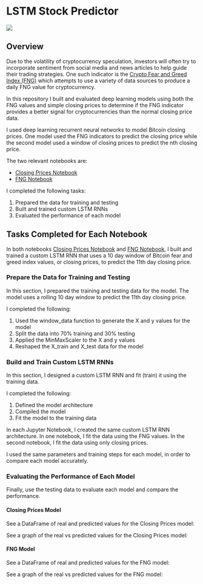 # LSTM Stock Predictor

![](https://github.com/sarahm44/lstm-stock-predictor/blob/main/images/deep-learning.jpg)

## Overview

Due to the volatility of cryptocurrency speculation, investors will often try to incorporate sentiment from social media and news articles to help guide their trading strategies. One such indicator is the [Crypto Fear and Greed Index (FNG)](https://alternative.me/crypto/fear-and-greed-index/) which attempts to use a variety of data sources to produce a daily FNG value for cryptocurrency. 

In this repository I built and evaluated deep learning models using both the FNG values and simple closing prices to determine if the FNG indicator provides a better signal for cryptocurrencies than the normal closing price data.

I used deep learning recurrent neural networks to model Bitcoin closing prices. One model used the FNG indicators to predict the closing price while the second model used a window of closing prices to predict the nth closing price.

The two relevant notebooks are:

* [Closing Prices Notebook](https://github.com/sarahm44/lstm-stock-predictor/blob/main/lstm_stock_predictor_closing.ipynb)
* [FNG Notebook](https://github.com/sarahm44/unit-14-assignment/blob/main/lstm_stock_predictor_fng.ipynb)

I completed the following tasks:

1. Prepared the data for training and testing
2. Built and trained custom LSTM RNNs
3. Evaluated the performance of each model

## Tasks Completed for Each Notebook

In both notebooks [Closing Prices Notebook](https://github.com/sarahm44/lstm-stock-predictor/blob/main/lstm_stock_predictor_closing.ipynb) and [FNG Notebook](https://github.com/sarahm44/unit-14-assignment/blob/main/lstm_stock_predictor_fng.ipynb), I built and trained a custom LSTM RNN that uses a 10 day window of Bitcoin fear and greed index values, or closing prices, to predict the 11th day closing price.

### Prepare the Data for Training and Testing

In this section, I prepared the training and testing data for the model. The model uses a rolling 10 day window to predict the 11th day closing price.

I completed the following:

1. Used the window_data function to generate the X and y values for the model
2. Split the data into 70% training and 30% testing
3. Applied the MinMaxScaler to the X and y values
4. Reshaped the X_train and X_test data for the model

### Build and Train Custom LSTM RNNs

In this section, I designed a custom LSTM RNN and fit (train) it using the training data.

I completed the following:

1. Defined the model architecture
2. Compiled the model
3. Fit the model to the training data

In each Jupyter Notebook, I created the same custom LSTM RNN architecture. In one notebook, I fit the data using the FNG values. In the second notebook, I fit the data using only closing prices.

I used the same parameters and training steps for each model, in order to compare each model accurately.

### Evaluating the Performance of Each Model

Finally, use the testing data to evaluate each model and compare the performance.

#### Closing Prices Model

See a DataFrame of real and predicted values for the Closing Prices model:

See a graph of the real vs predicted values for the Closing Prices model:

#### FNG Model

See a DataFrame of real and predicted values for the FNG model:

See a graph of the real vs predicted values for the FNG model:
